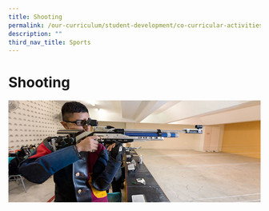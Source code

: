 ```yaml
---
title: Shooting
permalink: /our-curriculum/student-development/co-curricular-activities/sports-games/shooting/
description: ""
third_nav_title: Sports
---
```

# **Shooting**

![](/images/Shooting.jpg)